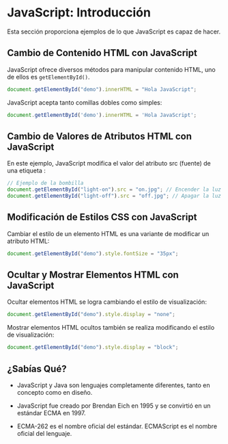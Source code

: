 # JavaScript: Introducción

Esta sección proporciona ejemplos de lo que JavaScript es capaz de hacer.

## Cambio de Contenido HTML con JavaScript

JavaScript ofrece diversos métodos para manipular contenido HTML, uno de ellos es `getElementById()`.

```javascript
document.getElementById("demo").innerHTML = "Hola JavaScript";
```

JavaScript acepta tanto comillas dobles como simples:

```javascript
document.getElementById('demo').innerHTML = 'Hola JavaScript';
```

## Cambio de Valores de Atributos HTML con JavaScript

En este ejemplo, JavaScript modifica el valor del atributo src (fuente) de una etiqueta <img>:

```javascript
// Ejemplo de la bombilla
document.getElementById("light-on").src = "on.jpg"; // Encender la luz
document.getElementById("light-off").src = "off.jpg"; // Apagar la luz
```

## Modificación de Estilos CSS con JavaScript

Cambiar el estilo de un elemento HTML es una variante de modificar un atributo HTML:

```javascript
document.getElementById("demo").style.fontSize = "35px";
```

## Ocultar y Mostrar Elementos HTML con JavaScript

Ocultar elementos HTML se logra cambiando el estilo de visualización:

```javascript
document.getElementById("demo").style.display = "none";
```

Mostrar elementos HTML ocultos también se realiza modificando el estilo de visualización:

```javascript
document.getElementById("demo").style.display = "block";
```

## ¿Sabías Qué?

- JavaScript y Java son lenguajes completamente diferentes, tanto en concepto como en diseño.

- JavaScript fue creado por Brendan Eich en 1995 y se convirtió en un estándar ECMA en 1997.

- ECMA-262 es el nombre oficial del estándar. ECMAScript es el nombre oficial del lenguaje.
